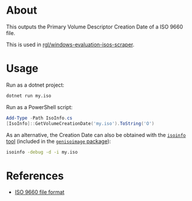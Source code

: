# About

This outputs the Primary Volume Descriptor Creation Date of a ISO 9660 file.

This is used in [rgl/windows-evaluation-isos-scraper](https://github.com/rgl/windows-evaluation-isos-scraper).

# Usage

Run as a dotnet project:

```bash
dotnet run my.iso
```

Run as a PowerShell script:

```powershell
Add-Type -Path IsoInfo.cs
[IsoInfo]::GetVolumeCreationDate('my.iso').ToString('O')
```

As an alternative, the Creation Date can also be obtained with the [`isoinfo` tool](http://manpages.ubuntu.com/manpages/focal/man1/isoinfo.1.html) (included in the [`genisoimage` package](https://packages.ubuntu.com/focal/genisoimage)):

```bash
isoinfo -debug -d -i my.iso
```

# References

* [ISO 9660 file format](https://wiki.osdev.org/ISO_9660)
